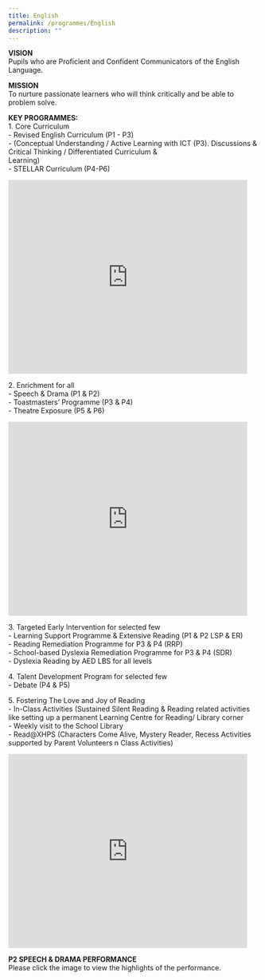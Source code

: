 ```yaml
---
title: English
permalink: /programmes/English
description: ""
---
```

**VISION**  
Pupils who are Proficient and Confident Communicators of the English Language.  
  
**MISSION**  
To nurture passionate learners who will think critically and be able to problem solve.  
  
**KEY PROGRAMMES:**  
1\. Core Curriculum  
\- Revised English Curriculum (P1 - P3)  
\- (Conceptual Understanding / Active Learning with ICT (P3). Discussions &amp; Critical Thinking / Differentiated Curriculum &amp;  
Learning)  
\- STELLAR Curriculum (P4-P6)

<iframe src="https://docs.google.com/presentation/d/e/2PACX-1vREY07BN1CerV0IO_V3u9R7WJ644NgkaE9DU7Ffbzum_FvXQcP6fR2xMIIkuHjv6d8JfLZVjt9CgnK7/embed?start=false&amp;loop=false&amp;delayms=3000" frameborder="0" width="480" height="389" allowfullscreen="true"></iframe>

2\. Enrichment for all  
\- Speech &amp; Drama (P1 &amp; P2)  
\- Toastmasters’ Programme (P3 &amp; P4)  
\- Theatre Exposure (P5 &amp; P6)

<iframe allowfullscreen="true" height="389" width="480" frameborder="0" src="https://docs.google.com/presentation/d/e/2PACX-1vR-ph7japbkkwN-2O4pkMbiexlIY9W2qkWJuxuB7YFDhUH-DnlF9uJNzn2dhSpn5R2PUn1WWztaARnt/embed?start=false&amp;loop=false&amp;delayms=3000"></iframe>

3\. Targeted Early Intervention for selected few  
\- Learning Support Programme &amp; Extensive Reading (P1 &amp; P2 LSP &amp; ER)  
\- Reading Remediation Programme for P3 &amp; P4 (RRP)  
\- School-based Dyslexia Remediation Programme for P3 &amp; P4 (SDR)&nbsp;  
\- Dyslexia Reading by AED LBS for all levels  
  
4\. Talent Development Program for selected few  
\- Debate (P4 &amp; P5)  
  
5\. Fostering The Love and Joy of Reading  
\- In-Class Activities (Sustained Silent Reading &amp; Reading related activities like setting up a permanent Learning Centre for Reading/ Library corner  
\- Weekly visit to the School Library  
\- Read@XHPS (Characters Come Alive, Mystery Reader, Recess Activities supported by Parent Volunteers n Class Activities)

<iframe allowfullscreen="true" height="389" width="480" frameborder="0" src="https://docs.google.com/presentation/d/e/2PACX-1vQveY46TWl6YNDSzHPXpiX6B9BGtHGFxAzSa79R2tGgWioPsiH2h4dbCqAI19fSyPvek5QfAkS3u-el/embed?start=false&amp;loop=false&amp;delayms=3000"></iframe>

**P2 SPEECH &amp; DRAMA PERFORMANCE**  
Please click the image to view the highlights of the performance.

